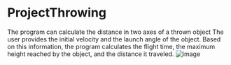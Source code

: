 # ProjectThrowing
The program can calculate the distance in two axes of a thrown object
The user provides the initial velocity and the launch angle of the object. Based on this information, the program calculates the flight time, the maximum height reached by the object, and the distance it traveled.
![image](https://github.com/ProjectsDev01/ProjectThrowing/assets/108265944/9fd281b7-6c7d-48f3-b645-4bcfb24a3b09)

